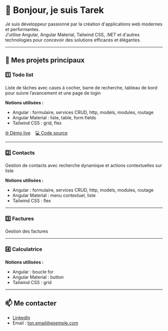 # 👋 Bonjour, je suis Tarek

Je suis développeur passionné par la création d'applications web modernes et performantes.  
J’utilise Angular, Angular Material, Tailwind CSS, .NET et d'autres technologies pour concevoir des solutions efficaces et élégantes.

---

## 🌟 Mes projets principaux

### 1️⃣ **Todo list**
Liste de tâches avec cases à cocher, barre de recherche, tableau de bord pour suivre l’avancement et une page de login

**Notions utilisées :**
- Angular : formulaire, services CRUD, http, models, modules, routage
- Angular Material : liste, table, form fields
- Tailwind CSS : grid, flex

[🌐 Démo live](https://url-de-ta-demo1.com) &nbsp;&nbsp; [💻 Code source](https://github.com/ton-pseudo/nom-du-projet-1)

---

### 2️⃣ **Contacts**
Gestion de contacts avec recherche dynamique et actions contextuelles sur liste

**Notions utilisées :**
- Angular : formulaire, services CRUD, http, models, modules, routage
- Angular Material : menu contextuel, liste
- Tailwind CSS : flex

---

### 3️⃣ **Factures**
Gestion des factures


---

### 4️⃣ **Calculatrice**

**Notions utilisées :**
- Angular : boucle for
- Angular Material : button
- Tailwind CSS : grid
  
---

## 📫 Me contacter
- [LinkedIn](https://www.linkedin.com/in/ton-profil)
- Email : ton.email@exemple.com
